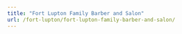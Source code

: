 ```yaml
---
title: "Fort Lupton Family Barber and Salon"
url: /fort-lupton/fort-lupton-family-barber-and-salon/
---
```

